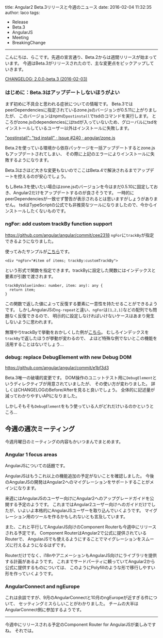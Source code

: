 title: Angular2 Beta.3リリースと今週のニュース
date: 2016-02-04 11:32:35
author: laco
tags:
- Release
- Beta.3
- AngularJS
- Meeting
- BreakingChange
---

こんにちは、らこです。先週の宣言通り、Beta.2からは週間リリースが始まっています。
今週はBeta.3がリリースされたので、主な変更点をピックアップしていきます。

[CHANGELOG: 2.0.0-beta.3 (2016-02-03)](https://github.com/angular/angular/blob/master/CHANGELOG.md#200-beta3-2016-02-03)

### はじめに：Beta.3はアップデートしないほうがよい
まず初めに不具合と思われる症状についての情報です。
Beta.3ではpeerDependenciesに指定されているzone.jsのバージョンが0.5.11に上がりましたが、
このバージョンはnpmの`postinstall`でtsdのコマンドを実行します。
ところがzone.jsのdependenciesにはtsdが入っていないため、グローバルにtsdをインストールしているユーザー以外はインストールに失敗します。

["postinstall": "tsd install" · Issue #240 · angular/zone.js](https://github.com/angular/zone.js/issues/240)

Beta.2を使っている環境から依存パッケージを一括アップデートするとzone.jsもアップデートされてしまい、
その際に上記のエラーによりインストールに失敗するようになります。

Beta.3はさほど大きな変更もないのでここはBeta.4で解決されるまでアップデートを控えるのが安心でしょう。

もしBeta.3を使いたい場合はzone.jsのバージョンを今はまだ0.5.10に固定しておき、Angular2だけをアップデートするのが良さそうです。
一時的にpeerDependenciesが一致せず警告が表示されるとは思いますがしょうがありません。
tsdはTypeScriptの公式でも非推奨なツールになりましたので、今からインストールしたくないものです。

### ngFor: add custom trackBy function support
https://github.com/angular/angular/commit/cee2318
`ngFor`に`trackBy`が指定できるようになりました。

使ってみたサンプルが[こちら](http://plnkr.co/edit/ksy5bnRz2VsufDrYJPOh)です。

```
<div *ngFor="#item of items; trackBy:customTrackBy">
```

という形式で関数を指定できます。trackByに設定した関数にはインデックスと要素が引数で渡されます。

```
trackByValue(index: number, item: any): any {
  return item;
}
```

この関数で返した値によって反復する要素に一意性を持たせることができるようです。
しかしAngularJSの`ng-repeat`と違い、`ngFor`は`[1,2,1]`などの配列でも問題なく反復できるので、
明示的に設定しなければいけないケースはあまり発生しないように思われます。

無理やりtrackByで挙動をおかしくした例が[こちら](http://plnkr.co/edit/2KISdMxgxLcf3PlklS5E?p=preview)。
むしろインデックスを`trackBy`で返したほうが挙動が変わるので、
よほど特殊な例でないとこの機能を活用することはないでしょう…

### debug: replace DebugElement with new Debug DOM
https://github.com/angular/angular/commit/e1bf3d3

Beta.3唯一の破壊的変更です。
DOM操作のユニットテスト用に`DebugElement`というディレクティブが用意されていましたが、
その使い方が変わりました。
詳しくはCHANGELOGのBefore/Afterを見ると良いでしょう。
全体的に記述量が減ってわかりやすいAPIになりました。

しかしそもそも`DebugElement`をもう使っている人がどれだけいるのかというところ…

## 今週の週次ミーティング
今週月曜日のミーティングの内容もかいつまんでまとめます。

### Angular 1 focus areas
AngularJSについての話題です。

AngularJSはもうこれ以上の機能追加の予定がないことを確認しました。
今後のAngularJSの開発はAngular2へのマイグレーションをサポートすることがメインになります。

来週にはAngularJSのユーザー向けにAngular2へのアップグレードガイドを公開する予定のようです。
これまではAngular2ユーザー向けへのガイドだけでしたが、いよいよ本格的にAngularJSユーザーを取り込んでいくようです。
マイグレーション用のツールを作るかもしれないとも言及しています。

また、これと平行してAngularJS向けのComponent Routerも今週中にリリースされる予定です。
Component RouterはAngular2で公式に提供されているRouterで、
AngularJSでも使えるようにすることでマイグレーションをスムーズに行えるようになるはずです。

Routerだけでなく、i18nやアニメーションもAngularJS向けにライブラリを提供する計画があるようです。
これまでサードパーティに頼っていてAngular2から公式に提供するものについては、
このようにPolyfillのような形で移行しやすい形を作っていくようです。

### AngularConnect and ngEurope
これは余談ですが、9月のAngularConnectと10月のngEuropeが近すぎる件について、
セッティングミスらしいことがわかりました。
チームの大半はAngularConnect側に参加するようです。

----

今週中にリリースされる予定のComponent Router for AngularJSが楽しみですね。
それでは。
